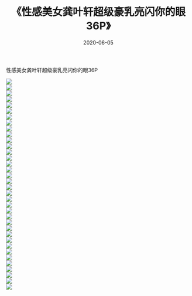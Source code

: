 ﻿---
layout: post
title:  《性感美女龚叶轩超级豪乳亮闪你的眼36P》
date:   2020-06-05
img: http://img.660000.xyz/Sharelink/性感/2020/性感美女龚叶轩超级豪乳亮闪你的眼36P/000.jpg
categories: [美女, 清纯, 唯美]
---

性感美女龚叶轩超级豪乳亮闪你的眼36P

  ![](http://img.660000.xyz/Sharelink/性感/2020/性感美女龚叶轩超级豪乳亮闪你的眼36P/001.jpg) <br> ![](http://img.660000.xyz/Sharelink/性感/2020/性感美女龚叶轩超级豪乳亮闪你的眼36P/002.jpg) <br> ![](http://img.660000.xyz/Sharelink/性感/2020/性感美女龚叶轩超级豪乳亮闪你的眼36P/003.jpg) <br> ![](http://img.660000.xyz/Sharelink/性感/2020/性感美女龚叶轩超级豪乳亮闪你的眼36P/004.jpg) <br> ![](http://img.660000.xyz/Sharelink/性感/2020/性感美女龚叶轩超级豪乳亮闪你的眼36P/005.jpg) <br> ![](http://img.660000.xyz/Sharelink/性感/2020/性感美女龚叶轩超级豪乳亮闪你的眼36P/006.jpg) <br> ![](http://img.660000.xyz/Sharelink/性感/2020/性感美女龚叶轩超级豪乳亮闪你的眼36P/007.jpg) <br> ![](http://img.660000.xyz/Sharelink/性感/2020/性感美女龚叶轩超级豪乳亮闪你的眼36P/008.jpg) <br> ![](http://img.660000.xyz/Sharelink/性感/2020/性感美女龚叶轩超级豪乳亮闪你的眼36P/009.jpg) <br> ![](http://img.660000.xyz/Sharelink/性感/2020/性感美女龚叶轩超级豪乳亮闪你的眼36P/010.jpg) <br> ![](http://img.660000.xyz/Sharelink/性感/2020/性感美女龚叶轩超级豪乳亮闪你的眼36P/011.jpg) <br> ![](http://img.660000.xyz/Sharelink/性感/2020/性感美女龚叶轩超级豪乳亮闪你的眼36P/012.jpg) <br> ![](http://img.660000.xyz/Sharelink/性感/2020/性感美女龚叶轩超级豪乳亮闪你的眼36P/013.jpg) <br> ![](http://img.660000.xyz/Sharelink/性感/2020/性感美女龚叶轩超级豪乳亮闪你的眼36P/014.jpg) <br> ![](http://img.660000.xyz/Sharelink/性感/2020/性感美女龚叶轩超级豪乳亮闪你的眼36P/015.jpg) <br> ![](http://img.660000.xyz/Sharelink/性感/2020/性感美女龚叶轩超级豪乳亮闪你的眼36P/016.jpg) <br> ![](http://img.660000.xyz/Sharelink/性感/2020/性感美女龚叶轩超级豪乳亮闪你的眼36P/017.jpg) <br> ![](http://img.660000.xyz/Sharelink/性感/2020/性感美女龚叶轩超级豪乳亮闪你的眼36P/018.jpg) <br> ![](http://img.660000.xyz/Sharelink/性感/2020/性感美女龚叶轩超级豪乳亮闪你的眼36P/019.jpg) <br> ![](http://img.660000.xyz/Sharelink/性感/2020/性感美女龚叶轩超级豪乳亮闪你的眼36P/020.jpg) <br> ![](http://img.660000.xyz/Sharelink/性感/2020/性感美女龚叶轩超级豪乳亮闪你的眼36P/021.jpg) <br> ![](http://img.660000.xyz/Sharelink/性感/2020/性感美女龚叶轩超级豪乳亮闪你的眼36P/022.jpg) <br> ![](http://img.660000.xyz/Sharelink/性感/2020/性感美女龚叶轩超级豪乳亮闪你的眼36P/023.jpg) <br> ![](http://img.660000.xyz/Sharelink/性感/2020/性感美女龚叶轩超级豪乳亮闪你的眼36P/024.jpg) <br> ![](http://img.660000.xyz/Sharelink/性感/2020/性感美女龚叶轩超级豪乳亮闪你的眼36P/025.jpg) <br> ![](http://img.660000.xyz/Sharelink/性感/2020/性感美女龚叶轩超级豪乳亮闪你的眼36P/026.jpg) <br> ![](http://img.660000.xyz/Sharelink/性感/2020/性感美女龚叶轩超级豪乳亮闪你的眼36P/027.jpg) <br> ![](http://img.660000.xyz/Sharelink/性感/2020/性感美女龚叶轩超级豪乳亮闪你的眼36P/028.jpg) <br> ![](http://img.660000.xyz/Sharelink/性感/2020/性感美女龚叶轩超级豪乳亮闪你的眼36P/029.jpg) <br> ![](http://img.660000.xyz/Sharelink/性感/2020/性感美女龚叶轩超级豪乳亮闪你的眼36P/030.jpg) <br> ![](http://img.660000.xyz/Sharelink/性感/2020/性感美女龚叶轩超级豪乳亮闪你的眼36P/031.jpg) <br> ![](http://img.660000.xyz/Sharelink/性感/2020/性感美女龚叶轩超级豪乳亮闪你的眼36P/032.jpg) <br> ![](http://img.660000.xyz/Sharelink/性感/2020/性感美女龚叶轩超级豪乳亮闪你的眼36P/033.jpg) <br> ![](http://img.660000.xyz/Sharelink/性感/2020/性感美女龚叶轩超级豪乳亮闪你的眼36P/034.jpg) <br> ![](http://img.660000.xyz/Sharelink/性感/2020/性感美女龚叶轩超级豪乳亮闪你的眼36P/035.jpg) <br> ![](http://img.660000.xyz/Sharelink/性感/2020/性感美女龚叶轩超级豪乳亮闪你的眼36P/036.jpg) <br>